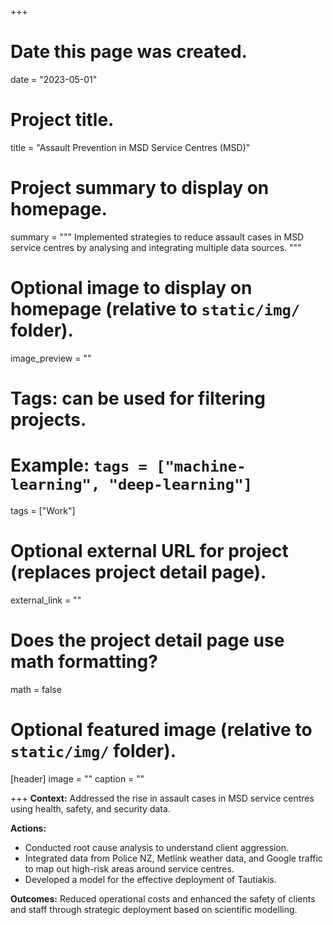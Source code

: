 +++
# Date this page was created.
date = "2023-05-01"

# Project title.
title = "Assault Prevention in MSD Service Centres (MSD)"

# Project summary to display on homepage.
summary = """
Implemented strategies to reduce assault cases in MSD service centres by analysing and integrating multiple data sources.
"""

# Optional image to display on homepage (relative to `static/img/` folder).
image_preview = ""

# Tags: can be used for filtering projects.
# Example: `tags = ["machine-learning", "deep-learning"]`
tags = ["Work"]

# Optional external URL for project (replaces project detail page).
external_link = ""

# Does the project detail page use math formatting?
math = false

# Optional featured image (relative to `static/img/` folder).
[header]
image = ""
caption = ""

+++
**Context:** Addressed the rise in assault cases in MSD service centres using health, safety, and security data.

**Actions:** 

- Conducted root cause analysis to understand client aggression. 
- Integrated data from Police NZ, Metlink weather data, and Google traffic to map out high-risk areas around service centres. 
- Developed a model for the effective deployment of Tautiakis.

**Outcomes:** Reduced operational costs and enhanced the safety of clients and staff through strategic deployment based on scientific modelling.

